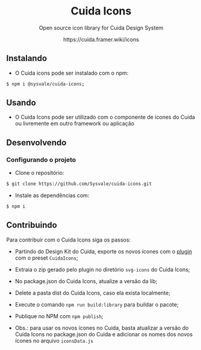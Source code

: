 <h1 align="center">
  Cuida Icons
</h1>

<div align="center">
  <p align="center">Open source icon library for Cuida Design System</p>
  <p align="center">https://cuida.framer.wiki/icons</p>
</div>

## Instalando

- O Cuida icons pode ser instalado com o npm:

```bash
$ npm i @sysvale/cuida-icons;
```

## Usando

- O Cuida Icons pode ser utilizado com o componente de ícones do Cuida ou livremente em outro framework ou aplicação

## Desenvolvendo

### Configurando o projeto

- Clone o repositório:

```bash
$ git clone https://github.com/Sysvale/cuida-icons.git
```

- Instale as dependências com:

```bash
$ npm i
```

## Contribuindo

Para contribuir com o Cuida Icons siga os passos:
- Partindo do Design Kit do Cuida, exporte os novos ícones com o [plugin](https://www.figma.com/community/plugin/814345141907543603/SVG-Export) com o preset `CuidaIcons`;
- Extraia o zip gerado pelo plugin no diretório `svg-icons` do Cuida Icons;
- No package.json do Cuida Icons, atualize a versão da lib;
- Delete a pasta dist do Cuida Icons, caso ela exista localmente;
- Execute o comando `npm run build:library` para buildar o pacote;
- Publique no NPM com `npm publish`;

- Obs.: para usar os novos ícones no Cuida, basta atualizar a versão do Cuida Icons no package.json do Cuida e adicionar os nomes dos novos ícones no arquivo `iconsData.js`
